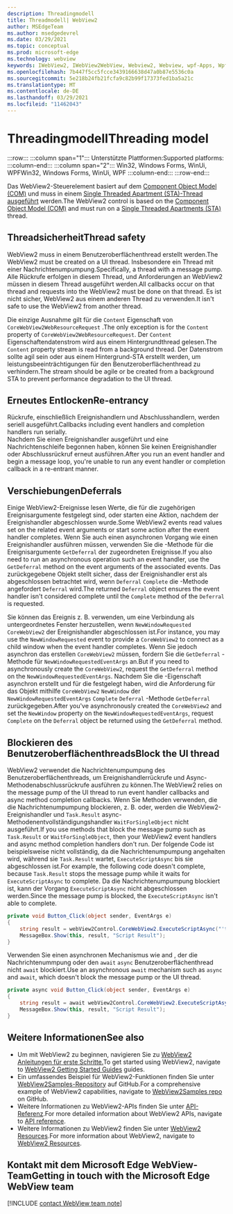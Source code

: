 ```yaml
---
description: Threadingmodell
title: Threadmodell| WebView2
author: MSEdgeTeam
ms.author: msedgedevrel
ms.date: 03/29/2021
ms.topic: conceptual
ms.prod: microsoft-edge
ms.technology: webview
keywords: IWebView2, IWebView2WebView, Webview2, Webview, wpf-Apps, Wpf, Microsoft Edge, ICoreWebView2, ICoreWebView2Host, Browsersteuerung, Edge-HTML
ms.openlocfilehash: 7b447f5cc5fcce3439166638d47a0b87e5536c0a
ms.sourcegitcommit: 5e218b24fb21fcfa9c82b99f17373fed1ba5a21c
ms.translationtype: MT
ms.contentlocale: de-DE
ms.lasthandoff: 03/29/2021
ms.locfileid: "11462043"
---
```

# <a name="threading-model"></a><span data-ttu-id="ab848-104">Threadingmodell</span><span class="sxs-lookup"><span data-stu-id="ab848-104">Threading model</span></span> 

:::row:::
   :::column span="1":::
      <span data-ttu-id="ab848-105">Unterstützte Plattformen:</span><span class="sxs-lookup"><span data-stu-id="ab848-105">Supported platforms:</span></span>
   :::column-end:::
   :::column span="2":::
      <span data-ttu-id="ab848-106">Win32, Windows Forms, WinUi, WPF</span><span class="sxs-lookup"><span data-stu-id="ab848-106">Win32, Windows Forms, WinUi, WPF</span></span>
   :::column-end:::
:::row-end:::  

<span data-ttu-id="ab848-107">Das WebView2-Steuerelement basiert auf dem [Component Object Model (COM)][WindowsWin32ComTheComponentObjectModel] und muss in einem [Single Threaded Apartment (STA)-Thread ausgeführt][WindowsWin32ComSingleThreadedApartments] werden.</span><span class="sxs-lookup"><span data-stu-id="ab848-107">The WebView2 control is based on the [Component Object Model (COM)][WindowsWin32ComTheComponentObjectModel] and must run on a [Single Threaded Apartments (STA)][WindowsWin32ComSingleThreadedApartments] thread.</span></span>  

## <a name="thread-safety"></a><span data-ttu-id="ab848-108">Threadsicherheit</span><span class="sxs-lookup"><span data-stu-id="ab848-108">Thread safety</span></span>  

<span data-ttu-id="ab848-109">WebView2 muss in einem Benutzeroberflächenthread erstellt werden.</span><span class="sxs-lookup"><span data-stu-id="ab848-109">The WebView2 must be created on a UI thread.</span></span>  <span data-ttu-id="ab848-110">Insbesondere ein Thread mit einer Nachrichtenumpumpung.</span><span class="sxs-lookup"><span data-stu-id="ab848-110">Specifically, a thread with a message pump.</span></span>  <span data-ttu-id="ab848-111">Alle Rückrufe erfolgen in diesem Thread, und Anforderungen an WebView2 müssen in diesem Thread ausgeführt werden.</span><span class="sxs-lookup"><span data-stu-id="ab848-111">All callbacks occur on that thread and requests into the WebView2 must be done on that thread.</span></span>  <span data-ttu-id="ab848-112">Es ist nicht sicher, WebView2 aus einem anderen Thread zu verwenden.</span><span class="sxs-lookup"><span data-stu-id="ab848-112">It isn't safe to use the WebView2 from another thread.</span></span>  

<span data-ttu-id="ab848-113">Die einzige Ausnahme gilt für die `Content` Eigenschaft von `CoreWebView2WebResourceRequest` .</span><span class="sxs-lookup"><span data-stu-id="ab848-113">The only exception is for the `Content` property of `CoreWebView2WebResourceRequest`.</span></span>  <span data-ttu-id="ab848-114">Der `Content` Eigenschaftendatenstrom wird aus einem Hintergrundthread gelesen.</span><span class="sxs-lookup"><span data-stu-id="ab848-114">The `Content` property stream is read from a background thread.</span></span>  <span data-ttu-id="ab848-115">Der Datenstrom sollte agil sein oder aus einem Hintergrund-STA erstellt werden, um leistungsbeeinträchtigungen für den Benutzeroberflächenthread zu verhindern.</span><span class="sxs-lookup"><span data-stu-id="ab848-115">The stream should be agile or be created from a background STA to prevent performance degradation to the UI thread.</span></span>  

## <a name="re-entrancy"></a><span data-ttu-id="ab848-116">Erneutes Entlocken</span><span class="sxs-lookup"><span data-stu-id="ab848-116">Re-entrancy</span></span>  

<span data-ttu-id="ab848-117">Rückrufe, einschließlich Ereignishandlern und Abschlusshandlern, werden seriell ausgeführt.</span><span class="sxs-lookup"><span data-stu-id="ab848-117">Callbacks including event handlers and completion handlers run serially.</span></span>  
<span data-ttu-id="ab848-118">Nachdem Sie einen Ereignishandler ausgeführt und eine Nachrichtenschleife begonnen haben, können Sie keinen Ereignishandler oder Abschlussrückruf erneut ausführen.</span><span class="sxs-lookup"><span data-stu-id="ab848-118">After you run an event handler and begin a message loop, you're unable to run any event handler or completion callback in a re-entrant manner.</span></span>  

## <a name="deferrals"></a><span data-ttu-id="ab848-119">Verschiebungen</span><span class="sxs-lookup"><span data-stu-id="ab848-119">Deferrals</span></span>  

<span data-ttu-id="ab848-120">Einige WebView2-Ereignisse lesen Werte, die für die zugehörigen Ereignisargumente festgelegt sind, oder starten eine Aktion, nachdem der Ereignishandler abgeschlossen wurde.</span><span class="sxs-lookup"><span data-stu-id="ab848-120">Some WebView2 events read values set on the related event arguments or start some action after the event handler completes.</span></span>  <span data-ttu-id="ab848-121">Wenn Sie auch einen asynchronen Vorgang wie einen Ereignishandler ausführen müssen, verwenden Sie die -Methode für die Ereignisargumente `GetDeferral` der zugeordneten Ereignisse.</span><span class="sxs-lookup"><span data-stu-id="ab848-121">If you also need to run an asynchronous operation such an event handler, use the `GetDeferral` method on the event arguments of the associated events.</span></span>  <span data-ttu-id="ab848-122">Das zurückgegebene Objekt stellt sicher, dass der Ereignishandler erst als abgeschlossen betrachtet wird, wenn `Deferral` `Complete` die -Methode angefordert `Deferral` wird.</span><span class="sxs-lookup"><span data-stu-id="ab848-122">The returned `Deferral` object ensures the event handler isn't considered complete until the `Complete` method of the `Deferral` is requested.</span></span>  

<span data-ttu-id="ab848-123">Sie können das Ereignis z. B. verwenden, um eine Verbindung als untergeordnetes Fenster herzustellen, wenn `NewWindowRequested` `CoreWebView2` der Ereignishandler abgeschlossen ist.</span><span class="sxs-lookup"><span data-stu-id="ab848-123">For instance, you may use the `NewWindowRequested` event to provide a `CoreWebView2` to connect as a child window when the event handler completes.</span></span>  <span data-ttu-id="ab848-124">Wenn Sie jedoch asynchron das erstellen `CoreWebView2` müssen, fordern Sie die `GetDeferral` -Methode für `NewWindowRequestedEventArgs` an.</span><span class="sxs-lookup"><span data-stu-id="ab848-124">But if you need to asynchronously create the `CoreWebView2`, request the `GetDeferral` method on the `NewWindowRequestedEventArgs`.</span></span>  <span data-ttu-id="ab848-125">Nachdem Sie die -Eigenschaft asynchron erstellt und für die festgelegt haben, wird die Anforderung für das Objekt mithilfe `CoreWebView2` `NewWindow` der `NewWindowRequestedEventArgs` `Complete` `Deferral` -Methode `GetDeferral` zurückgegeben.</span><span class="sxs-lookup"><span data-stu-id="ab848-125">After you've asynchronously created the `CoreWebView2` and set the `NewWindow` property on the `NewWindowRequestedEventArgs`, request `Complete` on the `Deferral` object be returned using the `GetDeferral` method.</span></span>  

## <a name="block-the-ui-thread"></a><span data-ttu-id="ab848-126">Blockieren des Benutzeroberflächenthreads</span><span class="sxs-lookup"><span data-stu-id="ab848-126">Block the UI thread</span></span>  

<span data-ttu-id="ab848-127">WebView2 verwendet die Nachrichtenumpumpung des Benutzeroberflächenthreads, um Ereignishandlerrückrufe und Async-Methodenabschlussrückrufe ausführen zu können.</span><span class="sxs-lookup"><span data-stu-id="ab848-127">The WebView2 relies on the message pump of the UI thread to run event handler callbacks and async method completion callbacks.</span></span>  <span data-ttu-id="ab848-128">Wenn Sie Methoden verwenden, die die Nachrichtenumpumpung blockieren, z. B. oder, werden die WebView2-Ereignishandler und `Task.Result` async-Methodenentvollständigungshandler `WaitForSingleObject` nicht ausgeführt.</span><span class="sxs-lookup"><span data-stu-id="ab848-128">If you use methods that block the message pump such as `Task.Result` or `WaitForSingleObject`, then your WebView2 event handlers and async method completion handlers don't run.</span></span>  <span data-ttu-id="ab848-129">Der folgende Code ist beispielsweise nicht vollständig, da die Nachrichtenumpumpung angehalten wird, während sie `Task.Result` wartet, `ExecuteScriptAsync` bis sie abgeschlossen ist.</span><span class="sxs-lookup"><span data-stu-id="ab848-129">For example, the following code doesn't complete, because `Task.Result` stops the message pump while it waits for `ExecuteScriptAsync` to complete.</span></span>  <span data-ttu-id="ab848-130">Da die Nachrichtenumpumpung blockiert ist, kann der Vorgang `ExecuteScriptAsync` nicht abgeschlossen werden.</span><span class="sxs-lookup"><span data-stu-id="ab848-130">Since the message pump is blocked, the `ExecuteScriptAsync` isn't able to complete.</span></span>   

```csharp
private void Button_Click(object sender, EventArgs e)
{
    string result = webView2Control.CoreWebView2.ExecuteScriptAsync("'test'").Result;
    MessageBox.Show(this, result, "Script Result");
}
```  

<span data-ttu-id="ab848-131">Verwenden Sie einen asynchronen Mechanismus wie and , der die Nachrichtenummpung oder den `await` `async` Benutzeroberflächenthread nicht `await` blockiert.</span><span class="sxs-lookup"><span data-stu-id="ab848-131">Use an asynchronous `await` mechanism such as `async` and `await`, which doesn't block the message pump or the UI thread.</span></span>  

```csharp
private async void Button_Click(object sender, EventArgs e)
{
    string result = await webView2Control.CoreWebView2.ExecuteScriptAsync("'test'");
    MessageBox.Show(this, result, "Script Result");
}
```  

## <a name="see-also"></a><span data-ttu-id="ab848-132">Weitere Informationen</span><span class="sxs-lookup"><span data-stu-id="ab848-132">See also</span></span>  

*   <span data-ttu-id="ab848-133">Um mit WebView2 zu beginnen, navigieren Sie zu [WebView2 Anleitungen für erste Schritte.][Webview2IndexGettingStarted]</span><span class="sxs-lookup"><span data-stu-id="ab848-133">To get started using WebView2, navigate to [WebView2 Getting Started Guides][Webview2IndexGettingStarted] guides.</span></span>  
*   <span data-ttu-id="ab848-134">Ein umfassendes Beispiel für WebView2-Funktionen finden Sie unter [WebView2Samples-Repository][GithubMicrosoftedgeWebview2samples] auf GitHub.</span><span class="sxs-lookup"><span data-stu-id="ab848-134">For a comprehensive example of WebView2 capabilities, navigate to [WebView2Samples repo][GithubMicrosoftedgeWebview2samples] on GitHub.</span></span>  
*   <span data-ttu-id="ab848-135">Weitere Informationen zu WebView2-APIs finden Sie unter [API-Referenz][DotnetApiMicrosoftWebWebview2WpfWebview2].</span><span class="sxs-lookup"><span data-stu-id="ab848-135">For more detailed information about WebView2 APIs, navigate to [API reference][DotnetApiMicrosoftWebWebview2WpfWebview2].</span></span>  
*   <span data-ttu-id="ab848-136">Weitere Informationen zu WebView2 finden Sie unter [WebView2 Resources][Webview2IndexNextSteps].</span><span class="sxs-lookup"><span data-stu-id="ab848-136">For more information about WebView2, navigate to [WebView2 Resources][Webview2IndexNextSteps].</span></span>  

## <a name="getting-in-touch-with-the-microsoft-edge-webview-team"></a><span data-ttu-id="ab848-137">Kontakt mit dem Microsoft Edge WebView-Team</span><span class="sxs-lookup"><span data-stu-id="ab848-137">Getting in touch with the Microsoft Edge WebView team</span></span>  

[!INCLUDE [contact WebView team note](../includes/contact-webview-team-note.md)]  

<!-- links -->  

[Webview2IndexGettingStarted]: ../index.md#getting-started "Erste Schritte – Einführung in Microsoft Edge WebView2 | Microsoft Docs"  
[Webview2IndexNextSteps]: ../index.md#next-steps "Nächste Schritte – Einführung in Microsoft Edge WebView2 | Microsoft Docs"  

[DotnetApiMicrosoftWebWebview2WpfWebview2]: /dotnet/api/microsoft.web.webview2.wpf.webview2 "WebView2-Klasse | Microsoft Docs"  

[WindowsWin32ComSingleThreadedApartments]: /windows/win32/com/single-threaded-apartments "Single-Threaded-| Microsoft Docs"  
[WindowsWin32ComTheComponentObjectModel]: /windows/win32/com/the-component-object-model "Das Component-Objektmodell | Microsoft Docs"  

[GithubMicrosoftedgeWebview2samples]: https://github.com/MicrosoftEdge/WebView2Samples "WebView2-Beispiele – MicrosoftEdge/WebView2Samples | GitHub"  
